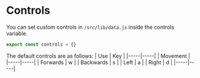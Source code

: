 # Controls

You can set custom controls in `/src/lib/data.js` inside the controls variable.

```js
export const controls = {}
```

The default controls are as follows:
| Use | Key |
|-----|-----|
| Movement |
|-----|-----|
| Forwards | w |
| Backwards | s |
| Left | a |
| Right | d |
|-----|-----|